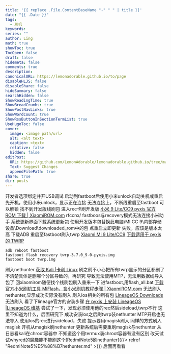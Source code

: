 ```yaml
---
title: '{{ replace .File.ContentBaseName "-" " " | title }}'
date: "{{ .Date }}"
tags:
  - 刷机
keywords: 
series: ""
author: Ling
math: true
showToc: true
TocOpen: false
draft: false
hidemeta: false
comments: true
description: 
canonicalURL: https://lemonadorable.github.io/to/page
disableHLJS: false
disableShare: false
hideSummary: false
searchHidden: false
ShowReadingTime: true
ShowBreadCrumbs: true
ShowPostNavLinks: true
ShowWordCount: true
ShowRssButtonInSectionTermList: true
UseHugoToc: false
cover:
  image: <image path/url>
  alt: <alt text>
  caption: <text>
  relative: false
  hidden: false
editPost:
  URL: https://github.com/LemonAdorable/lemonadorable.github.io/tree/master/content
  Text: Suggest Changes
  appendFilePath: true
share: true
dir: posts
---
```


开发者选项绑定并开USB调试
启动到fastboot后使用小米unlock自动关机或重启
先开机，使用小米unlock，显示正在连接
无法连接上，不断线重启至fastboot
可以解锁
找不到开发版线刷包
进入rec卡刷开发版
[小米 9 Lite/CC9 pyxis 官方 ROM 下载 | XiaomiROM.com](https://xiaomirom.com/series/pyxis/)
rfccnx/
fastboos与recovery模式无法连接小米助手
系统更新界面下载系统更新包
使用开发版本包替换此电脑\MI CC 9\内部存储设备\Download\downloaded_rom中的包
点重启立即更新
失败，应该是版本太高
下载ADB
重启至fastboot刷入twrp
[Xiaomi Mi 9 Lite/CC9](https://twrp.me/xiaomi/xiaomimi9lite.html)
[下载适用于 pyxis 的 TWRP](https://dl.twrp.me/pyxis/)

``` shell
adb reboot fastboot
fastboot flash recovery twrp-3.7.0_9-0-pyxis.img
fastboot boot twrp.img
```

刷入nethunter
[获取 Kali |卡利 Linux](https://www.kali.org/get-kali/#kali-mobile)
刷之前不小心把所有twrp显示的分区都删了
不清楚具体是删哪个分区导致的，再研究
导致无法使用MTP，无法用数据线导入包了
回xiaomirom随便找个线刷包刷入重来一下
进fastboot,用flash_all.bat
[下载官方小米刷机工具 MiFlash，含小米刷机教程步骤 | XiaomiROM.com](https://xiaomirom.com/download-xiaomi-flash-tool-miflash/)
无法刷入nethunter,显示成功实际没有刷入
刷入los相关的所有包
[LineageOS Downloads](https://download.lineageos.org/devices/pyxis/builds)
无法刷入
看了下lineage官方的安装步骤
[在 pyxis 上安装 LineageOS |LineageOS 维基](https://wiki.lineageos.org/devices/pyxis/install/variant1/#checking-the-correct-firmware)
尝试了一下，发现必须使用他的rec然后sideload,twrp不行
这里不知道为什么，后面研究下
成功安装los之后刷twrp装nethunter
MTP开启也无法导入
使用los的rec进行sideload，失败
提示要用magisk刷入
同样的方式刷入magisk
开机从magisk刷nethunter
更新系统后需要重刷magisk与nethunter
从日志看kali在chroot容器中
不知道这个用termux装chroot容器有没有区别
改天试试whyred的魔趣能不能刷这个[RedmiNote5刷nethunter]({{< relref "RedmiNote5%E5%88%B7nethunter.md" >}})
后面再看看